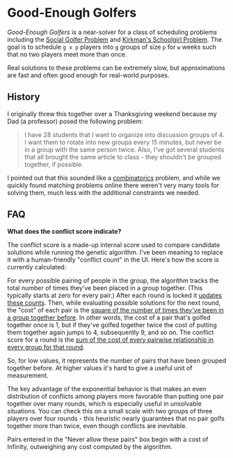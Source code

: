 # Good-Enough Golfers

_Good-Enough Golfers_ is a near-solver for a class of scheduling problems including the
[Social Golfer Problem](http://mathworld.wolfram.com/SocialGolferProblem.html) and
[Kirkman's Schoolgirl Problem](http://mathworld.wolfram.com/KirkmansSchoolgirlProblem.html).
The goal is to schedule `g x p` players into `g` groups of size `p` for `w` weeks such that no two players meet more
than once.

Real solutions to these problems can be extremely slow, but approximations are fast and often good enough for real-world purposes.

## History

I originally threw this together over a Thanksgiving weekend because my Dad (a professor) posed the following problem:

> I have 28 students that I want to organize into discussion groups of 4.  I want them to rotate into new groups
> every 15 minutes, but never be in a group with the same person twice.   Also, I've got several students that all
> brought the same article to class - they shouldn't be grouped together, if possible.

I pointed out that this sounded like a [combinatorics](https://en.wikipedia.org/wiki/Combinatorics) problem, and while
we quickly found matching problems online there weren't very many tools for solving them, much less with the additional
constraints we needed.

## FAQ

**What does the conflict score indicate?**

The conflict score is a made-up internal score used to compare candidate solutions while running the genetic algorithm.  I've been meaning to replace it with a human-friendly "conflict count" in the UI.  Here's how the score is currently calculated:

For every possible pairing of people in the group, the algorithm tracks the total number of times they've been placed in a group together. (This typically starts at zero for every pair.)  After each round is locked it [updates these counts](https://github.com/islemaster/good-enough-golfers/blob/bc9204267a9ed6b1ac96cbcfc0759d20f952cd64/lib/geneticSolver.js#L63-L69). Then, while evaluating possible solutions for the next round, the "cost" of each pair is the [square of the number of times they've been in a group together before](https://github.com/islemaster/good-enough-golfers/blob/bc9204267a9ed6b1ac96cbcfc0759d20f952cd64/lib/geneticSolver.js#L11). In other words, the cost of a pair that's golfed together once is 1, but if they've golfed together twice the cost of putting them together again jumps to 4, subsequently 9, and so on. The conflict score for a round is the [sum of the cost of every pairwise relationship in every group for that round](https://github.com/islemaster/good-enough-golfers/blob/bc9204267a9ed6b1ac96cbcfc0759d20f952cd64/lib/geneticSolver.js#L8-L19).

So, for low values, it represents the number of pairs that have been grouped together before.  At higher values it's hard to give a useful unit of measurement.

The key advantage of the exponential behavior is that makes an even distribution of conflicts among players more favorable than putting one pair together over many rounds, which is especially useful in unsolvable situations.  You can check this on a small scale with two groups of three players over four rounds - this heuristic nearly guarantees that no pair golfs together more than twice, even though conflicts are inevitable.

Pairs entered in the "Never allow these pairs" box begin with a cost of Infinity, outweighing any cost computed by the algorithm.
